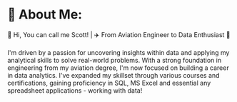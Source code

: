 # 💫 About Me:
👋 Hi, You can call me Scott! | ✈️  From Aviation Engineer to Data Enthusiast 🚀<br><br>I'm driven by a passion for uncovering insights within data and applying my analytical skills to solve real-world problems. With a strong foundation in engineering from my aviation degree, I'm now focused on building a career in data analytics. I've expanded my skillset through various courses and certifications, gaining proficiency in SQL, MS Excel and essential any spreadsheet applications - working with data!<br>
